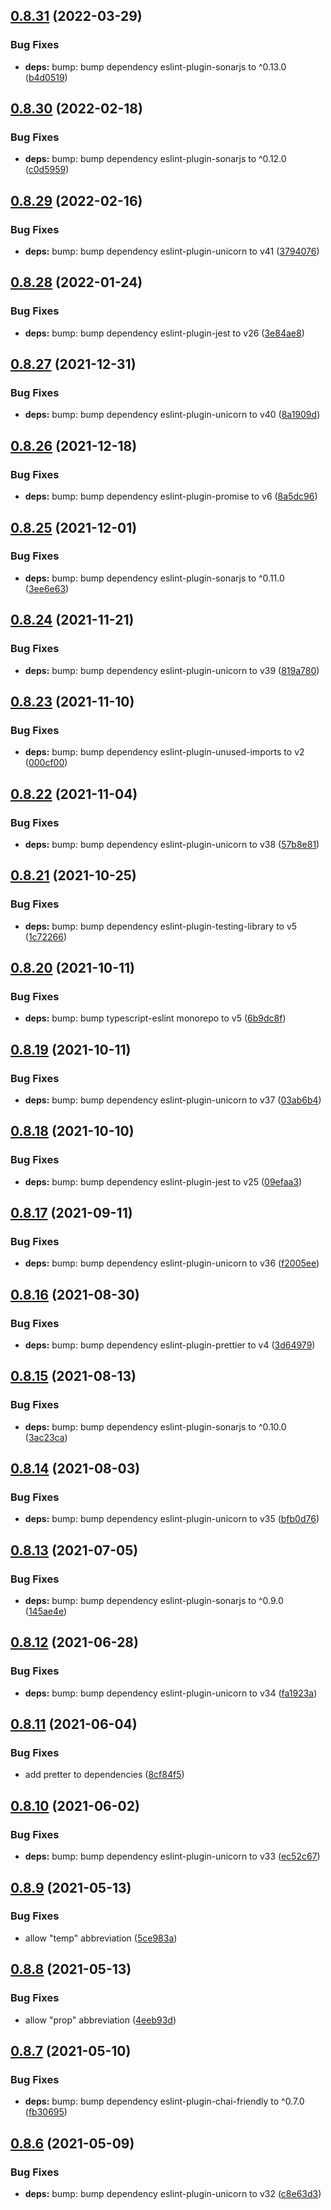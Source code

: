 ## [0.8.31](https://github.com/Nick-Mazuk/eslint-config/compare/v0.8.30...v0.8.31) (2022-03-29)


### Bug Fixes

* **deps:** bump: bump dependency eslint-plugin-sonarjs to ^0.13.0 ([b4d0519](https://github.com/Nick-Mazuk/eslint-config/commit/b4d0519bc4acbd47fd4b19bf82866969e6bb7d2f))

## [0.8.30](https://github.com/Nick-Mazuk/eslint-config/compare/v0.8.29...v0.8.30) (2022-02-18)


### Bug Fixes

* **deps:** bump: bump dependency eslint-plugin-sonarjs to ^0.12.0 ([c0d5959](https://github.com/Nick-Mazuk/eslint-config/commit/c0d595940acf398abd676f029c5ac288131573a3))

## [0.8.29](https://github.com/Nick-Mazuk/eslint-config/compare/v0.8.28...v0.8.29) (2022-02-16)


### Bug Fixes

* **deps:** bump: bump dependency eslint-plugin-unicorn to v41 ([3794076](https://github.com/Nick-Mazuk/eslint-config/commit/37940760793890f33b836600994db80f2c702d90))

## [0.8.28](https://github.com/Nick-Mazuk/eslint-config/compare/v0.8.27...v0.8.28) (2022-01-24)


### Bug Fixes

* **deps:** bump: bump dependency eslint-plugin-jest to v26 ([3e84ae8](https://github.com/Nick-Mazuk/eslint-config/commit/3e84ae88704ea0fcf2a2ecda7a9053f306190aab))

## [0.8.27](https://github.com/Nick-Mazuk/eslint-config/compare/v0.8.26...v0.8.27) (2021-12-31)


### Bug Fixes

* **deps:** bump: bump dependency eslint-plugin-unicorn to v40 ([8a1909d](https://github.com/Nick-Mazuk/eslint-config/commit/8a1909dbfe49989015546dee7f2a68f32ec15487))

## [0.8.26](https://github.com/Nick-Mazuk/eslint-config/compare/v0.8.25...v0.8.26) (2021-12-18)


### Bug Fixes

* **deps:** bump: bump dependency eslint-plugin-promise to v6 ([8a5dc96](https://github.com/Nick-Mazuk/eslint-config/commit/8a5dc96f6c5121104cd597a5cbf691289af3b5c2))

## [0.8.25](https://github.com/Nick-Mazuk/eslint-config/compare/v0.8.24...v0.8.25) (2021-12-01)


### Bug Fixes

* **deps:** bump: bump dependency eslint-plugin-sonarjs to ^0.11.0 ([3ee6e63](https://github.com/Nick-Mazuk/eslint-config/commit/3ee6e63f524c0336bf9f2bc04bcec806909a4dd7))

## [0.8.24](https://github.com/Nick-Mazuk/eslint-config/compare/v0.8.23...v0.8.24) (2021-11-21)


### Bug Fixes

* **deps:** bump: bump dependency eslint-plugin-unicorn to v39 ([819a780](https://github.com/Nick-Mazuk/eslint-config/commit/819a78079580875cc8e2e897e4036f0705ec156b))

## [0.8.23](https://github.com/Nick-Mazuk/eslint-config/compare/v0.8.22...v0.8.23) (2021-11-10)


### Bug Fixes

* **deps:** bump: bump dependency eslint-plugin-unused-imports to v2 ([000cf00](https://github.com/Nick-Mazuk/eslint-config/commit/000cf008cb1830ebc411c1879bdf23bf029188da))

## [0.8.22](https://github.com/Nick-Mazuk/eslint-config/compare/v0.8.21...v0.8.22) (2021-11-04)


### Bug Fixes

* **deps:** bump: bump dependency eslint-plugin-unicorn to v38 ([57b8e81](https://github.com/Nick-Mazuk/eslint-config/commit/57b8e81e00c62ba2ad4ca7a7939693455008a14e))

## [0.8.21](https://github.com/Nick-Mazuk/eslint-config/compare/v0.8.20...v0.8.21) (2021-10-25)


### Bug Fixes

* **deps:** bump: bump dependency eslint-plugin-testing-library to v5 ([1c72266](https://github.com/Nick-Mazuk/eslint-config/commit/1c722668953f75143ce2b42a73e4f350721e5c52))

## [0.8.20](https://github.com/Nick-Mazuk/eslint-config/compare/v0.8.19...v0.8.20) (2021-10-11)


### Bug Fixes

* **deps:** bump: bump typescript-eslint monorepo to v5 ([6b9dc8f](https://github.com/Nick-Mazuk/eslint-config/commit/6b9dc8fb69b9f7e779c3fb61ae89252bc4800603))

## [0.8.19](https://github.com/Nick-Mazuk/eslint-config/compare/v0.8.18...v0.8.19) (2021-10-11)


### Bug Fixes

* **deps:** bump: bump dependency eslint-plugin-unicorn to v37 ([03ab6b4](https://github.com/Nick-Mazuk/eslint-config/commit/03ab6b49eb783f9f1400f91adf1897532b29c35e))

## [0.8.18](https://github.com/Nick-Mazuk/eslint-config/compare/v0.8.17...v0.8.18) (2021-10-10)


### Bug Fixes

* **deps:** bump: bump dependency eslint-plugin-jest to v25 ([09efaa3](https://github.com/Nick-Mazuk/eslint-config/commit/09efaa3ff8080c1f8ef3e1fa5f50e0860b177822))

## [0.8.17](https://github.com/Nick-Mazuk/eslint-config/compare/v0.8.16...v0.8.17) (2021-09-11)


### Bug Fixes

* **deps:** bump: bump dependency eslint-plugin-unicorn to v36 ([f2005ee](https://github.com/Nick-Mazuk/eslint-config/commit/f2005ee189cfefdd49b89a2c3a162a86255cc8e6))

## [0.8.16](https://github.com/Nick-Mazuk/eslint-config/compare/v0.8.15...v0.8.16) (2021-08-30)


### Bug Fixes

* **deps:** bump: bump dependency eslint-plugin-prettier to v4 ([3d64979](https://github.com/Nick-Mazuk/eslint-config/commit/3d6497973190c63e6fef1ad268c2f6d54182e605))

## [0.8.15](https://github.com/Nick-Mazuk/eslint-config/compare/v0.8.14...v0.8.15) (2021-08-13)


### Bug Fixes

* **deps:** bump: bump dependency eslint-plugin-sonarjs to ^0.10.0 ([3ac23ca](https://github.com/Nick-Mazuk/eslint-config/commit/3ac23ca277fbdeb5a92c9875d1dbffc18411a498))

## [0.8.14](https://github.com/Nick-Mazuk/eslint-config/compare/v0.8.13...v0.8.14) (2021-08-03)


### Bug Fixes

* **deps:** bump: bump dependency eslint-plugin-unicorn to v35 ([bfb0d76](https://github.com/Nick-Mazuk/eslint-config/commit/bfb0d763110a00e84d9261fb1de7ca5ba4aac275))

## [0.8.13](https://github.com/Nick-Mazuk/eslint-config/compare/v0.8.12...v0.8.13) (2021-07-05)


### Bug Fixes

* **deps:** bump: bump dependency eslint-plugin-sonarjs to ^0.9.0 ([145ae4e](https://github.com/Nick-Mazuk/eslint-config/commit/145ae4eb0f2e31e2bb52898b0b4ac06103933289))

## [0.8.12](https://github.com/Nick-Mazuk/eslint-config/compare/v0.8.11...v0.8.12) (2021-06-28)


### Bug Fixes

* **deps:** bump: bump dependency eslint-plugin-unicorn to v34 ([fa1923a](https://github.com/Nick-Mazuk/eslint-config/commit/fa1923a6f6e01ed24d14b8e7935b65040612aa4e))

## [0.8.11](https://github.com/Nick-Mazuk/eslint-config/compare/v0.8.10...v0.8.11) (2021-06-04)


### Bug Fixes

* add pretter to dependencies ([8cf84f5](https://github.com/Nick-Mazuk/eslint-config/commit/8cf84f592bf8f9815ea3672b672692aaa3923636))

## [0.8.10](https://github.com/Nick-Mazuk/eslint-config/compare/v0.8.9...v0.8.10) (2021-06-02)


### Bug Fixes

* **deps:** bump: bump dependency eslint-plugin-unicorn to v33 ([ec52c67](https://github.com/Nick-Mazuk/eslint-config/commit/ec52c67c9d66175a6f3d71477139567fade41b26))

## [0.8.9](https://github.com/Nick-Mazuk/eslint-config/compare/v0.8.8...v0.8.9) (2021-05-13)


### Bug Fixes

* allow "temp" abbreviation ([5ce983a](https://github.com/Nick-Mazuk/eslint-config/commit/5ce983a1dcb126ac8f4a3c3038f0d2e0040e9276))

## [0.8.8](https://github.com/Nick-Mazuk/eslint-config/compare/v0.8.7...v0.8.8) (2021-05-13)


### Bug Fixes

* allow "prop" abbreviation ([4eeb93d](https://github.com/Nick-Mazuk/eslint-config/commit/4eeb93d8d80e689092c7ac4c538add9e4debf66f))

## [0.8.7](https://github.com/Nick-Mazuk/eslint-config/compare/v0.8.6...v0.8.7) (2021-05-10)


### Bug Fixes

* **deps:** bump: bump dependency eslint-plugin-chai-friendly to ^0.7.0 ([fb30695](https://github.com/Nick-Mazuk/eslint-config/commit/fb306952c118e39cad1412a53848253f555c482e))

## [0.8.6](https://github.com/Nick-Mazuk/eslint-config/compare/v0.8.5...v0.8.6) (2021-05-09)


### Bug Fixes

* **deps:** bump: bump dependency eslint-plugin-unicorn to v32 ([c8e63d3](https://github.com/Nick-Mazuk/eslint-config/commit/c8e63d387170e4aa8ec78dab4707885b9b6fcffb))
